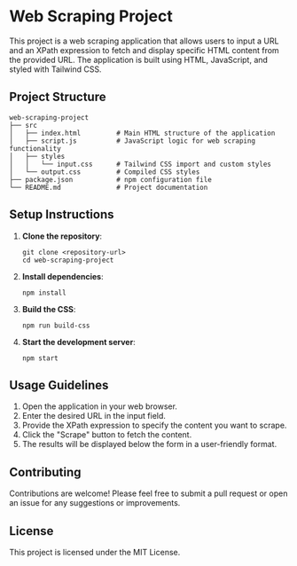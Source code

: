 # Web Scraping Project

This project is a web scraping application that allows users to input a URL and an XPath expression to fetch and display specific HTML content from the provided URL. The application is built using HTML, JavaScript, and styled with Tailwind CSS.

## Project Structure

```
web-scraping-project
├── src
│   ├── index.html         # Main HTML structure of the application
│   ├── script.js          # JavaScript logic for web scraping functionality
│   ├── styles
│   │   └── input.css      # Tailwind CSS import and custom styles
│   └── output.css         # Compiled CSS styles
├── package.json           # npm configuration file
└── README.md              # Project documentation
```

## Setup Instructions

1. **Clone the repository**:
   ```
   git clone <repository-url>
   cd web-scraping-project
   ```

2. **Install dependencies**:
   ```
   npm install
   ```

3. **Build the CSS**:
   ```
   npm run build-css
   ```

4. **Start the development server**:
   ```
   npm start
   ```

## Usage Guidelines

1. Open the application in your web browser.
2. Enter the desired URL in the input field.
3. Provide the XPath expression to specify the content you want to scrape.
4. Click the "Scrape" button to fetch the content.
5. The results will be displayed below the form in a user-friendly format.

## Contributing

Contributions are welcome! Please feel free to submit a pull request or open an issue for any suggestions or improvements.

## License

This project is licensed under the MIT License.